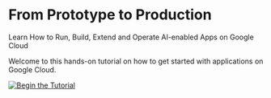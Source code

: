 # From Prototype to Production

Learn How to Run, Build, Extend and Operate AI-enabled Apps on Google Cloud

Welcome to this hands-on tutorial on how to get started with applications on
Google Cloud.

[![Begin the Tutorial](.journey/journey.svg)](https://shell.cloud.google.com/cloudshell/editor?cloudshell_git_repo=https://github.com/Vierheller/serverless.git&cloudshell_tutorial=.journey/tutorialneos.md&show=ide&cloudshell_workspace=)
